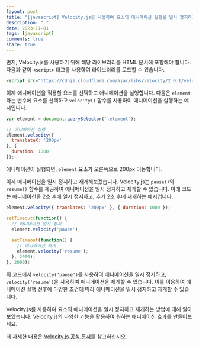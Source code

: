 ```yaml
---
layout: post
title: "[javascript] Velocity.js를 사용하여 요소의 애니메이션 실행을 일시 정지하고 재개할 수 있나요?"
description: " "
date: 2023-11-01
tags: [javascript]
comments: true
share: true
---
```


먼저, Velocity.js를 사용하기 위해 해당 라이브러리를 HTML 문서에 포함해야 합니다. 다음과 같이 `<script>` 태그를 사용하여 라이브러리를 로드할 수 있습니다.

```html
<script src="https://cdnjs.cloudflare.com/ajax/libs/velocity/2.0.1/velocity.min.js"></script>
```

이제 애니메이션을 적용할 요소를 선택하고 애니메이션을 실행합니다. 다음은 `element`라는 변수에 요소를 선택하고 `velocity()` 함수를 사용하여 애니메이션을 실행하는 예시입니다.

```javascript
var element = document.querySelector('.element');

// 애니메이션 실행
element.velocity({
  translateX: '200px'
}, {
  duration: 1000
});
```

애니메이션이 실행되면, `element` 요소가 오른쪽으로 200px 이동합니다.

이제 애니메이션을 일시 정지하고 재개해보겠습니다. Velocity.js는 `pause()`와 `resume()` 함수를 제공하여 애니메이션을 일시 정지하고 재개할 수 있습니다. 아래 코드는 애니메이션을 2초 후에 일시 정지하고, 추가 2초 후에 재개하는 예시입니다.

```javascript
element.velocity({ translateX: '200px' }, { duration: 1000 });

setTimeout(function() {
  // 애니메이션 일시 정지
  element.velocity('pause');
  
  setTimeout(function() {
    // 애니메이션 재개
    element.velocity('resume');
  }, 2000);
}, 2000);
```

위 코드에서 `velocity('pause')`를 사용하여 애니메이션을 일시 정지하고, `velocity('resume')`을 사용하여 애니메이션을 재개할 수 있습니다. 이를 이용하여 애니메이션 실행 전후에 다양한 조건에 따라 애니메이션을 일시 정지하고 재개할 수 있습니다.

Velocity.js를 사용하여 요소의 애니메이션을 일시 정지하고 재개하는 방법에 대해 알아보았습니다. Velocity.js의 다양한 기능을 활용하여 원하는 애니메이션 효과를 만들어보세요.

더 자세한 내용은 [Velocity.js 공식 문서](http://velocityjs.org/)를 참고하십시오.